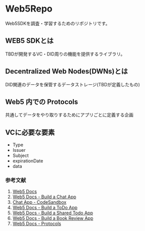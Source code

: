 # Web5Repo
Web5SDKを調査・学習するためのリポジトリです。

## WEB5 SDKとは

TBDが開発するVC・DID周りの機能を提供するライブラリ。

## Decentralized Web Nodes(DWNs)とは

DID関連のデータを保管するデータストレージ(TBDが定義したもの)

## Web5 内での Protocols

共通してデータをやり取りするためにアプリごとに定義する企画

## VCに必要な要素

- Type
- Issuer
- Subject
- expirationDate
- data

### 参考文献
1. [Web5 Docs](https://developer.tbd.website/docs/)
2. [Web5 Docs - Build a Chat App](https://developer.tbd.website/docs/web5/build/apps/dinger-tutorial)
3. [Chat App - CodeSandbox](https://codesandbox.io/p/devbox/dinger-completed-2zgngn?file=%2Fpackage.json%3A16%2C22)
4. [Web5 Docs - Build a ToDo App](https://developer.tbd.website/docs/web5/build/apps/todo-app-tutorial)
5. [Web5 Docs - Build a Shared Todo App](https://developer.tbd.website/docs/web5/build/apps/shared-todo-app/)
6. [Web5 Docs - Build a Book Review App](https://developer.tbd.website/docs/web5/build/apps/book-reviews-tutorial)
7. [Web5 Docs - Protocols](https://developer.tbd.website/docs/web5/learn/protocols)